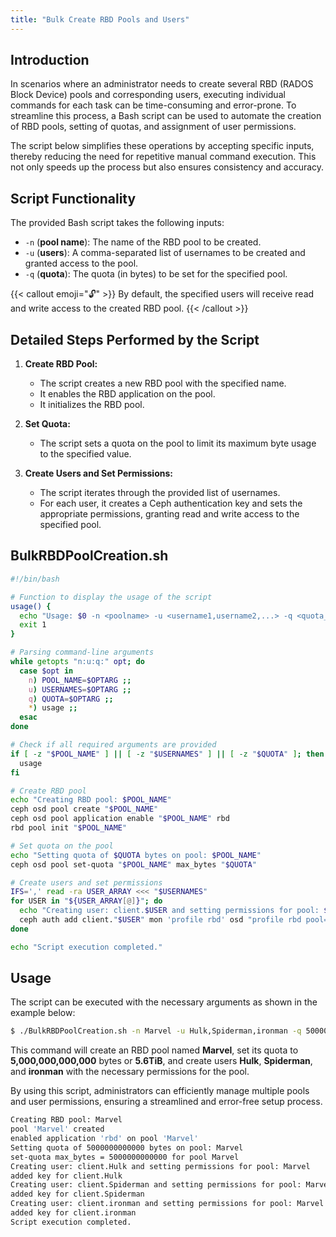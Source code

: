 ```yaml
---
title: "Bulk Create RBD Pools and Users"
---
```

## Introduction
In scenarios where an administrator needs to create several RBD (RADOS Block Device) pools and corresponding users, executing individual commands for each task can be time-consuming and error-prone. To streamline this process, a Bash script can be used to automate the creation of RBD pools, setting of quotas, and assignment of user permissions.

The script below simplifies these operations by accepting specific inputs, thereby reducing the need for repetitive manual command execution. This not only speeds up the process but also ensures consistency and accuracy.

## Script Functionality
The provided Bash script takes the following inputs:

- `-n` (**pool name**): The name of the RBD pool to be created.
- `-u` (**users**): A comma-separated list of usernames to be created and granted access to the pool.
- `-q` (**quota**): The quota (in bytes) to be set for the specified pool.
  
{{< callout emoji="🔓" >}}
  By default, the specified users will receive read and write access to the created RBD pool.
{{< /callout >}}

## Detailed Steps Performed by the Script
1. **Create RBD Pool:**
   - The script creates a new RBD pool with the specified name.
   - It enables the RBD application on the pool.
   - It initializes the RBD pool.

2. **Set Quota:**
   - The script sets a quota on the pool to limit its maximum byte usage to the specified value.

3. **Create Users and Set Permissions:**
   - The script iterates through the provided list of usernames.
   - For each user, it creates a Ceph authentication key and sets the appropriate permissions, granting read and write access to the specified pool.


## BulkRBDPoolCreation.sh
```bash {filename="BulkRBDPoolCreation.sh"}
#!/bin/bash

# Function to display the usage of the script
usage() {
  echo "Usage: $0 -n <poolname> -u <username1,username2,...> -q <quota_in_bytes>"
  exit 1
}

# Parsing command-line arguments
while getopts "n:u:q:" opt; do
  case $opt in
    n) POOL_NAME=$OPTARG ;;
    u) USERNAMES=$OPTARG ;;
    q) QUOTA=$OPTARG ;;
    *) usage ;;
  esac
done

# Check if all required arguments are provided
if [ -z "$POOL_NAME" ] || [ -z "$USERNAMES" ] || [ -z "$QUOTA" ]; then
  usage
fi

# Create RBD pool
echo "Creating RBD pool: $POOL_NAME"
ceph osd pool create "$POOL_NAME"
ceph osd pool application enable "$POOL_NAME" rbd
rbd pool init "$POOL_NAME"

# Set quota on the pool
echo "Setting quota of $QUOTA bytes on pool: $POOL_NAME"
ceph osd pool set-quota "$POOL_NAME" max_bytes "$QUOTA"

# Create users and set permissions
IFS=',' read -ra USER_ARRAY <<< "$USERNAMES"
for USER in "${USER_ARRAY[@]}"; do
  echo "Creating user: client.$USER and setting permissions for pool: $POOL_NAME"
  ceph auth add client."$USER" mon 'profile rbd' osd "profile rbd pool=$POOL_NAME" mgr "profile rbd pool=$POOL_NAME"
done

echo "Script execution completed."
```

## Usage
The script can be executed with the necessary arguments as shown in the example below:
```bash
$ ./BulkRBDPoolCreation.sh -n Marvel -u Hulk,Spiderman,ironman -q 5000000000000
```

This command will create an RBD pool named **Marvel**, set its quota to **5,000,000,000,000** bytes or **5.6TiB**, and create users **Hulk**, **Spiderman**, and **ironman** with the necessary permissions for the pool.

By using this script, administrators can efficiently manage multiple pools and user permissions, ensuring a streamlined and error-free setup process.

```bash {filename="Output"}
Creating RBD pool: Marvel
pool 'Marvel' created
enabled application 'rbd' on pool 'Marvel'
Setting quota of 5000000000000 bytes on pool: Marvel
set-quota max_bytes = 5000000000000 for pool Marvel
Creating user: client.Hulk and setting permissions for pool: Marvel
added key for client.Hulk
Creating user: client.Spiderman and setting permissions for pool: Marvel
added key for client.Spiderman
Creating user: client.ironman and setting permissions for pool: Marvel
added key for client.ironman
Script execution completed.
```